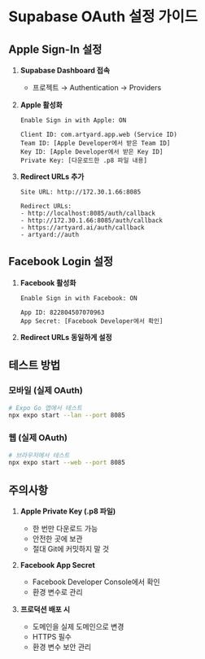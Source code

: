 # Supabase OAuth 설정 가이드

## Apple Sign-In 설정

1. **Supabase Dashboard 접속**
   - 프로젝트 → Authentication → Providers

2. **Apple 활성화**
   ```
   Enable Sign in with Apple: ON
   
   Client ID: com.artyard.app.web (Service ID)
   Team ID: [Apple Developer에서 받은 Team ID]
   Key ID: [Apple Developer에서 받은 Key ID]
   Private Key: [다운로드한 .p8 파일 내용]
   ```

3. **Redirect URLs 추가**
   ```
   Site URL: http://172.30.1.66:8085
   
   Redirect URLs:
   - http://localhost:8085/auth/callback
   - http://172.30.1.66:8085/auth/callback
   - https://artyard.ai/auth/callback
   - artyard://auth
   ```

## Facebook Login 설정

1. **Facebook 활성화**
   ```
   Enable Sign in with Facebook: ON
   
   App ID: 822804507070963
   App Secret: [Facebook Developer에서 확인]
   ```

2. **Redirect URLs 동일하게 설정**

## 테스트 방법

### 모바일 (실제 OAuth)
```bash
# Expo Go 앱에서 테스트
npx expo start --lan --port 8085
```

### 웹 (실제 OAuth)
```bash
# 브라우저에서 테스트
npx expo start --web --port 8085
```

## 주의사항

1. **Apple Private Key (.p8 파일)**
   - 한 번만 다운로드 가능
   - 안전한 곳에 보관
   - 절대 Git에 커밋하지 말 것

2. **Facebook App Secret**
   - Facebook Developer Console에서 확인
   - 환경 변수로 관리

3. **프로덕션 배포 시**
   - 도메인을 실제 도메인으로 변경
   - HTTPS 필수
   - 환경 변수 보안 관리
